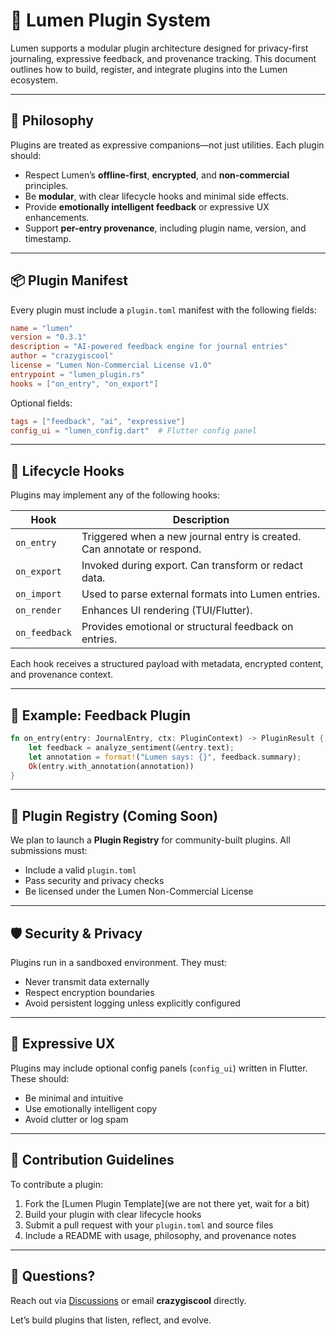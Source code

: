 # 🔌 Lumen Plugin System

Lumen supports a modular plugin architecture designed for privacy-first journaling, expressive feedback, and provenance tracking. This document outlines how to build, register, and integrate plugins into the Lumen ecosystem.

---

## 🧠 Philosophy

Plugins are treated as expressive companions—not just utilities. Each plugin should:

- Respect Lumen’s **offline-first**, **encrypted**, and **non-commercial** principles.
- Be **modular**, with clear lifecycle hooks and minimal side effects.
- Provide **emotionally intelligent feedback** or expressive UX enhancements.
- Support **per-entry provenance**, including plugin name, version, and timestamp.

---

## 📦 Plugin Manifest

Every plugin must include a `plugin.toml` manifest with the following fields:

```toml
name = "lumen"
version = "0.3.1"
description = "AI-powered feedback engine for journal entries"
author = "crazygiscool"
license = "Lumen Non-Commercial License v1.0"
entrypoint = "lumen_plugin.rs"
hooks = ["on_entry", "on_export"]
```

Optional fields:

```toml
tags = ["feedback", "ai", "expressive"]
config_ui = "lumen_config.dart"  # Flutter config panel
```

---

## 🔁 Lifecycle Hooks

Plugins may implement any of the following hooks:

| Hook         | Description                                                                 |
|--------------|-----------------------------------------------------------------------------|
| `on_entry`   | Triggered when a new journal entry is created. Can annotate or respond.     |
| `on_export`  | Invoked during export. Can transform or redact data.                        |
| `on_import`  | Used to parse external formats into Lumen entries.                          |
| `on_render`  | Enhances UI rendering (TUI/Flutter).                                        |
| `on_feedback`| Provides emotional or structural feedback on entries.                       |

Each hook receives a structured payload with metadata, encrypted content, and provenance context.

---

## 🧪 Example: Feedback Plugin

```rust
fn on_entry(entry: JournalEntry, ctx: PluginContext) -> PluginResult {
    let feedback = analyze_sentiment(&entry.text);
    let annotation = format!("Lumen says: {}", feedback.summary);
    Ok(entry.with_annotation(annotation))
}
```

---

## 🧩 Plugin Registry (Coming Soon)

We plan to launch a **Plugin Registry** for community-built plugins. All submissions must:

- Include a valid `plugin.toml`
- Pass security and privacy checks
- Be licensed under the Lumen Non-Commercial License

---

## 🛡️ Security & Privacy

Plugins run in a sandboxed environment. They must:

- Never transmit data externally
- Respect encryption boundaries
- Avoid persistent logging unless explicitly configured

---

## 🧠 Expressive UX

Plugins may include optional config panels (`config_ui`) written in Flutter. These should:

- Be minimal and intuitive
- Use emotionally intelligent copy
- Avoid clutter or log spam

---

## 🧾 Contribution Guidelines

To contribute a plugin:

1. Fork the [Lumen Plugin Template](we are not there yet, wait for a bit)
2. Build your plugin with clear lifecycle hooks
3. Submit a pull request with your `plugin.toml` and source files
4. Include a README with usage, philosophy, and provenance notes

---

## 💬 Questions?

Reach out via [Discussions](https://github.com/crazygiscool/lumen/discussions) or email **crazygiscool** directly.

Let’s build plugins that listen, reflect, and evolve.
